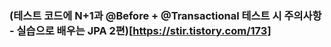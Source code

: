 ### (테스트 코드에 N+1과 @Before + @Transactional 테스트 시 주의사항 - 실습으로 배우는 JPA 2편)[https://stir.tistory.com/173]
